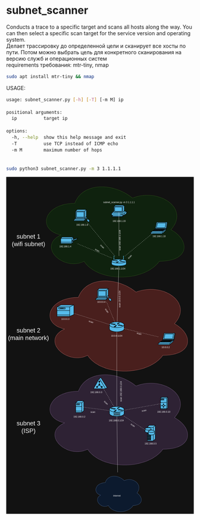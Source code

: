 # subnet_scanner
Conducts a trace to a specific target and scans all hosts along the way. You can then select a specific scan target for the service version and operating system.\
Делает трассировку до определенной цели и сканирует все хосты по пути. Потом можно выбрать цель для конкретного сканирования на версию служб и операционных систем \
requirements требования: mtr-tiny, nmap
~~~bash
sudo apt install mtr-tiny && nmap
~~~
USAGE:
~~~bash
usage: subnet_scanner.py [-h] [-T] [-m M] ip

positional arguments:
  ip          target ip

options:
  -h, --help  show this help message and exit
  -T          use TCP instead of ICMP echo
  -m M        maximum number of hops


sudo python3 subnet_scanner.py -m 3 1.1.1.1
~~~
![subnets](https://github.com/podsashe4nik/subnet_scanner/blob/main/subnets.drawio.png)
